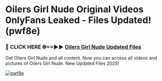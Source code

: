# Oilers Girl Nude Original Videos 0nlyFans Leaked - Files Updated! (pwf8e)

<h3>🔴 CLICK HERE 🌐==►► <a href="https://tinyurl.com/5h6xmrr3" rel="nofollow">Oilers Girl Nude Updated Files</a></h3>

Get Oilers Girl Nude and all content. Now you can access all videos and pictures of Oilers Girl Nude. New Updated Files 2025!

[![pwf8e](https://i.imgur.com/KVD873Z.gif)](https://tinyurl.com/5h6xmrr3)
